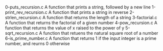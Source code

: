 0-puts_recursion.c A function that prints a string, followed by a new line
1-print_rev_recursion.c A function that prints a string in reverse
2-strlen_recursion.c A function that returns the length of a string
3-factorial.c A function that returns the factorial of a given number
4-pow_recursion.c A function that returns the value of x raised to the power of y
5-sqrt_recursion.c A function that retuens the natural square root of a number
6-is_prime_number.c A function that returns 1 if the input integer is a prime number, and reurns 0 otherwise
